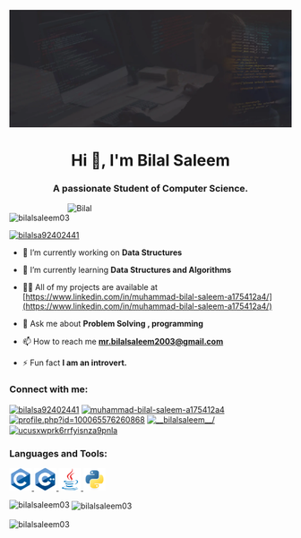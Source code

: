 ![logo](https://github.com/BilalSaleem03/BilalSaleem03/blob/main/quality-assurance-banner-img.webp)
<h1 align="center">Hi 👋, I'm Bilal Saleem</h1>
<h3 align="center">A passionate Student of Computer Science.</h3>
<img align="right" alt="Bilal" width="400" src="https://i.pinimg.com/originals/81/17/8b/81178b47a8598f0c81c4799f2cdd4057.gif">

<p align="left"> <img src="https://komarev.com/ghpvc/?username=bilalsaleem03&label=Profile%20views&color=0e75b6&style=flat" alt="bilalsaleem03" /> </p>

<p align="left"> <a href="https://twitter.com/bilalsa92402441" target="blank"><img src="https://img.shields.io/twitter/follow/bilalsa92402441?logo=twitter&style=for-the-badge" alt="bilalsa92402441" /></a> </p>

- 🔭 I’m currently working on **Data Structures**

- 🌱 I’m currently learning **Data Structures and Algorithms**

- 👨‍💻 All of my projects are available at [https://www.linkedin.com/in/muhammad-bilal-saleem-a175412a4/](https://www.linkedin.com/in/muhammad-bilal-saleem-a175412a4/)

- 💬 Ask me about **Problem Solving , programming**

- 📫 How to reach me **mr.bilalsaleem2003@gmail.com**

- ⚡ Fun fact **I am an introvert.**

<h3 align="left">Connect with me:</h3>
<p align="left">
<a href="https://twitter.com/bilalsa92402441" target="blank"><img align="center" src="https://raw.githubusercontent.com/rahuldkjain/github-profile-readme-generator/master/src/images/icons/Social/twitter.svg" alt="bilalsa92402441" height="30" width="40" /></a>
<a href="https://linkedin.com/in/muhammad-bilal-saleem-a175412a4" target="blank"><img align="center" src="https://raw.githubusercontent.com/rahuldkjain/github-profile-readme-generator/master/src/images/icons/Social/linked-in-alt.svg" alt="muhammad-bilal-saleem-a175412a4" height="30" width="40" /></a>
<a href="https://fb.com/profile.php?id=100065576260868" target="blank"><img align="center" src="https://raw.githubusercontent.com/rahuldkjain/github-profile-readme-generator/master/src/images/icons/Social/facebook.svg" alt="profile.php?id=100065576260868" height="30" width="40" /></a>
<a href="https://instagram.com/__bilalsaleem__/" target="blank"><img align="center" src="https://raw.githubusercontent.com/rahuldkjain/github-profile-readme-generator/master/src/images/icons/Social/instagram.svg" alt="__bilalsaleem__/" height="30" width="40" /></a>
<a href="https://www.youtube.com/c/ucusxwprk6rrfyisnza9pnla" target="blank"><img align="center" src="https://raw.githubusercontent.com/rahuldkjain/github-profile-readme-generator/master/src/images/icons/Social/youtube.svg" alt="ucusxwprk6rrfyisnza9pnla" height="30" width="40" /></a>
</p>

<h3 align="left">Languages and Tools:</h3>
<p align="left"> <a href="https://www.cprogramming.com/" target="_blank" rel="noreferrer"> <img src="https://raw.githubusercontent.com/devicons/devicon/master/icons/c/c-original.svg" alt="c" width="40" height="40"/> </a> <a href="https://www.w3schools.com/cpp/" target="_blank" rel="noreferrer"> <img src="https://raw.githubusercontent.com/devicons/devicon/master/icons/cplusplus/cplusplus-original.svg" alt="cplusplus" width="40" height="40"/> </a> <a href="https://www.java.com" target="_blank" rel="noreferrer"> <img src="https://raw.githubusercontent.com/devicons/devicon/master/icons/java/java-original.svg" alt="java" width="40" height="40"/> </a> <a href="https://www.python.org" target="_blank" rel="noreferrer"> <img src="https://raw.githubusercontent.com/devicons/devicon/master/icons/python/python-original.svg" alt="python" width="40" height="40"/> </a> </p>

<p><img align="left" src="https://github-readme-stats.vercel.app/api/top-langs?username=bilalsaleem03&show_icons=true&locale=en&layout=compact" alt="bilalsaleem03" /></p>

<p>&nbsp;<img align="center" src="https://github-readme-stats.vercel.app/api?username=bilalsaleem03&show_icons=true&locale=en" alt="bilalsaleem03" /></p>

<p><img align="center" src="https://github-readme-streak-stats.herokuapp.com/?user=bilalsaleem03&" alt="bilalsaleem03" /></p>

